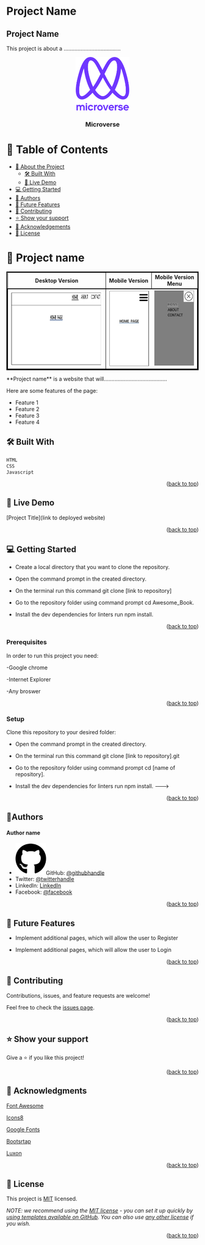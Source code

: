 # Project Name <!---Title of Project-->
<a name="readme-top"></a>


## Project Name <!---Title of Project-->

This project is about a .....................................


<div align="center">

  <img src="/images/murple_logo.png" alt="logo" width="140"  height="auto" /> <!---Organization logo-->
  <br/>

  <h3><b>Microverse</b></h3>

</div>

<!-- TABLE OF CONTENTS -->

# 📗 Table of Contents

- [📖 About the Project](#about-project)
  - [🛠 Built With](#built-with)
  - [🚀 Live Demo](#live-demo)
- [💻 Getting Started](#getting-started)
- [👥 Authors](#authors)
- [🔭 Future Features](#future-features)
- [🤝 Contributing](#contributing)
- [⭐️ Show your support](#support)
- [🙏 Acknowledgements](#acknowledgements)
- [📝 License](#license)

<!-- PROJECT DESCRIPTION -->

# 📖 Project name<a name="about-project"></a> <!---Project title-->
<table style="border: 2px solid black;">
  <tr>
    <th style="border: 1px solid black;">Desktop Version</th>
    <th>Mobile Version</th>
     <th style="border: 1px solid black;">Mobile Version Menu</th>
  </tr>
  <tr style="border: 2px solid black;">
  <td style="border: 1px solid black;"><img src="/images/DesktopVersion.jpg" alt="Desktop Version" width="400"  height="200" /></td>
  <td><img src="/images/MobileVersion.jpg" alt="Mobile Version" width="150"  height="200" /></td>
   <td><img src="/images/MobileVersionMenu.jpg" alt="Mobile Version" width="150"  height="200" /></td>
  </tr>
</table>
**Project name** is a website that will......................................... 

Here are some features of the page:

<ul>
  <li>Feature 1</li>
  <li>Feature 2</li>
  <li>Feature 3</li>
  <li>Feature 4</li>
</ul>




## 🛠 Built With <a name="built-with"></a>
    HTML
    CSS
    Javascript


<p align="right">(<a href="#readme-top">back to top</a>)</p>

<!-- LIVE DEMO -->

## 🚀 Live Demo <a name="live-demo"></a>

[Project Title](link to deployed website)

<p align="right">(<a href="#readme-top">back to top</a>)</p>


<!-- GETTING STARTED -->

## 💻 Getting Started <a name="getting-started"></a>

- Create a local directory that you want to clone the repository.

- Open the command prompt in the created directory.

- On the terminal run this command git clone [link to repository]

- Go to the repository folder using command prompt cd Awesome_Book.

- Install the dev dependencies for linters run npm install.

<p align="right">(<a href="#readme-top">back to top</a>)</p>

### Prerequisites

In order to run this project you need:

-Google chrome

-Internet Explorer

-Any broswer


<p align="right">(<a href="#readme-top">back to top</a>)</p>

### Setup

Clone this repository to your desired folder:

- Open the command prompt in the created directory.

- On the terminal run this command git clone [link to repository].git

- Go to the repository folder using command prompt cd [name of repository].

- Install the dev dependencies for linters run npm install.
--->


<p align="right">(<a href="#readme-top">back to top</a>)</p>

<!-- Author -->

## 👤**Authors** <a name="authors"></a>
<h4>Author name</h4>

- <img src="/images/github.svg" alt="logo" width="80"  height="auto" />GitHub: [@githubhandle](https://github.com/Lucash2022)
- Twitter: [@twitterhandle](https://twitter.com/@Lucas_David_22)
- LinkedIn: [LinkedIn](https://www.linkedin.com/in/lucas-erkana-b30a0b3b/)
- Facebook: [@facebook](https://www.facebook.com/lucash.toni)


<p align="right">(<a href="#readme-top">back to top</a>)</p>

<!-- FUTURE FEATURES -->

## 🔭 Future Features <a name="future-features"></a>


- Implement additional pages, which will allow the user to Register

- Implement additional pages, which will allow the user to Login

<p align="right">(<a href="#readme-top">back to top</a>)</p>

<!-- CONTRIBUTING -->

## 🤝 Contributing <a name="contributing"></a>

Contributions, issues, and feature requests are welcome!

Feel free to check the [issues page](https://github.com/Lucash2022/Awesome_Book/issues/2).

<p align="right">(<a href="#readme-top">back to top</a>)</p>

<!-- SUPPORT -->

## ⭐️ Show your support <a name="support"></a>

Give a ⭐️ if you like this project!

<p align="right">(<a href="#readme-top">back to top</a>)</p>

<!-- ACKNOWLEDGEMENTS -->

## 🙏 Acknowledgments <a name="acknowledgements"></a>

[Font Awesome](https://fontawesome.com/search?q=book&o=r)

[Icons8](https://icons8.com/icons/set/books)

[Google Fonts](https://developers.google.com/fonts)


[Bootsrtap](https://getbootstrap.com/docs/5.1/getting-started/introduction/)


[Luxon](https://imdac.github.io/modules/js/luxon/)


<p align="right">(<a href="#readme-top">back to top</a>)</p>



<!-- LICENSE -->

## 📝 License <a name="license"></a>

This project is [MIT](./LICENSE) licensed.

_NOTE: we recommend using the [MIT license](https://choosealicense.com/licenses/mit/) - you can set it up quickly by [using templates available on GitHub](https://docs.github.com/en/communities/setting-up-your-project-for-healthy-contributions/adding-a-license-to-a-repository). You can also use [any other license](https://choosealicense.com/licenses/) if you wish._

<p align="right">(<a href="#readme-top">back to top</a>)</p>
